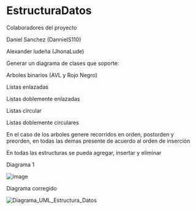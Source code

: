 # EstructuraDatos
Colaboradores del proyecto 

Daniel Sanchez (DannielS110)

Alexander ludeña (JhonaLude)

Generar un diagrama de clases que soporte:

Arboles binarios (AVL y Rojo Negro)

Listas enlazadas

Listas doblemente enlazadas

Listas circular

Listas doblemente circulares

En el caso de los arboles genere recorridos en orden, postorden y preorden, en todas las demas presente de acuerdo al orden de inserción

En todas las estructuras se pueda agregar, insertar y eliminar

Diagrama 1 

![image](https://github.com/DannielS110/EstructuraDatos/assets/166523536/b6576231-c7ab-456c-8c7d-4520c9534f93)

Diagrama corregido

![Diagrama_UML_Estructura_Datos](https://github.com/DannielS110/EstructuraDatos/assets/166628946/030a0f74-a100-4455-afdf-d4f3fec2b9dc)



